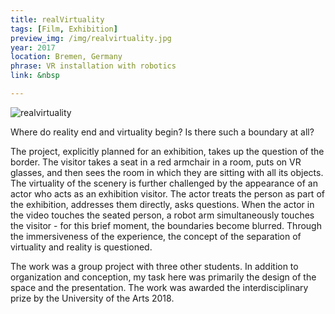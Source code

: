 ```yaml
---
title: realVirtuality
tags: [Film, Exhibition]
preview_img: /img/realvirtuality.jpg
year: 2017
location: Bremen, Germany
phrase: VR installation with robotics
link: &nbsp

---
```


![realvirtuality](/img/realvirtuality.jpg)

Where do reality end and virtuality begin? Is there such a boundary at all?

The project, explicitly planned for an exhibition, takes up the question of the border. The visitor takes a seat in a red armchair in a room, puts on VR glasses, and then sees the room in which they are sitting with all its objects. The virtuality of the scenery is further challenged by the appearance of an actor who acts as an exhibition visitor. The actor treats the person as part of the exhibition, addresses them directly, asks questions. When the actor in the video touches the seated person, a robot arm simultaneously touches the visitor - for this brief moment, the boundaries become blurred. Through the immersiveness of the experience, the concept of the separation of virtuality and reality is questioned.

The work was a group project with three other students. In addition to organization and conception, my task here was primarily the design of the space and the presentation. The work was awarded the interdisciplinary prize by the University of the Arts 2018.
